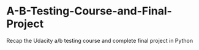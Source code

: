 # A-B-Testing-Course-and-Final-Project
Recap the Udacity a/b testing course and complete final project in Python
